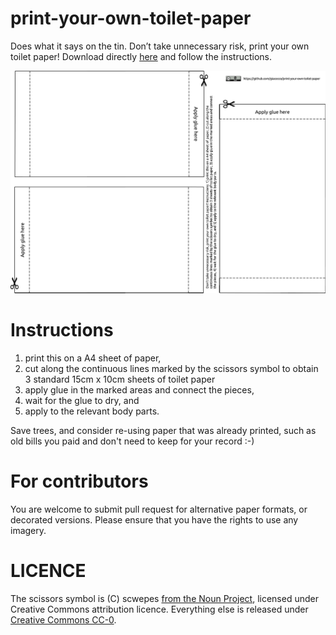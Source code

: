 print-your-own-toilet-paper
===========================

Does what it says on the tin. Don’t take unnecessary risk, print your own toilet paper! Download directly [here](https://github.com/giacecco/print-your-own-toilet-paper/raw/master/printable.pdf) and follow the instructions.

![alt text](small-image-for-readme.png "Preview image")

# Instructions
1. print this on a A4 sheet of paper,
2. cut along the continuous lines marked by the scissors symbol to obtain 3 standard 15cm x 10cm sheets of toilet paper
3. apply glue in the marked areas and connect the pieces,
4. wait for the glue to dry, and
5. apply to the relevant body parts.

Save trees, and consider re-using paper that was already printed, such as old bills you paid and don't need to keep for your record :-)

# For contributors
You are welcome to submit pull request for alternative paper formats, or decorated versions. Please ensure that you have the rights to use any imagery.

# LICENCE
The scissors symbol is (C) scwepes [from the Noun Project](https://thenounproject.com/search/?q=scissors&i=1987730), licensed under Creative Commons attribution licence. Everything else is released under [Creative Commons CC-0](https://creativecommons.org/share-your-work/public-domain/cc0/).
